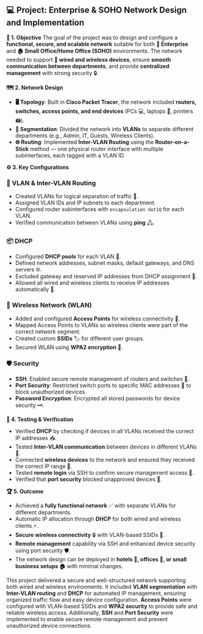 
## **💻 Project: Enterprise & SOHO Network Design and Implementation**

**🎯 1. Objective**
The goal of the project was to design and configure a **functional, secure, and scalable network** suitable for both **🏢 Enterprise** and **🏠 Small Office/Home Office (SOHO)** environments. The network needed to support **📡 wired and wireless devices**, ensure **smooth communication between departments**, and provide **centralized management** with strong security 🔒.


**🗺️ 2. Network Design**

* **🖥️ Topology**: Built in **Cisco Packet Tracer**, the network included **routers, switches, access points, and end devices** (PCs 💻, laptops 💼, printers 🖨️).
* **🔀 Segmentation**: Divided the network into **VLANs** to separate different departments (e.g., Admin, IT, Guests, Wireless Clients).
* **🌐 Routing**: Implemented **Inter-VLAN Routing** using the **Router-on-a-Stick** method — one physical router interface with multiple subinterfaces, each tagged with a VLAN ID.



**⚙️ 3. Key Configurations**

### **📂 VLAN & Inter-VLAN Routing**

* Created VLANs for logical separation of traffic 🚦.
* Assigned VLAN IDs and IP subnets to each department.
* Configured router subinterfaces with `encapsulation dot1Q` for each VLAN.
* Verified communication between VLANs using **ping** 🖧.

### **📦 DHCP**

* Configured **DHCP pools** for each VLAN 📜.
* Defined network addresses, subnet masks, default gateways, and DNS servers 🌐.
* Excluded gateway and reserved IP addresses from DHCP assignment 🚫.
* Allowed all wired and wireless clients to receive IP addresses automatically 🤝.

### **📡 Wireless Network (WLAN)**

* Added and configured **Access Points** for wireless connectivity 📶.
* Mapped Access Points to VLANs so wireless clients were part of the correct network segment.
* Created custom **SSIDs** 🏷️ for different user groups.
* Secured WLAN using **WPA2 encryption** 🔐.

### **🛡️ Security**

* **SSH**: Enabled secure remote management of routers and switches 🔑.
* **Port Security**: Restricted switch ports to specific MAC addresses 🛑 to block unauthorized devices.
* **Password Encryption**: Encrypted all stored passwords for device security 🗝️.



**🧪 4. Testing & Verification**

* Verified **DHCP** by checking if devices in all VLANs received the correct IP addresses 📥.
* Tested **Inter-VLAN communication** between devices in different VLANs 🔄.
* Connected **wireless devices** to the network and ensured they received the correct IP range 📡.
* Tested **remote login** via SSH to confirm secure management access 📲.
* Verified that **port security** blocked unapproved devices 🚷.



**🏆 5. Outcome**

* Achieved a **fully functional network** ✅ with separate VLANs for different departments.
* Automatic IP allocation through **DHCP** for both wired and wireless clients ⚡.
* **Secure wireless connectivity** 🔒 with VLAN-based SSIDs 📶.
* **Remote management** capability via SSH and enhanced device security using port security 🛡️.
* The network design can be deployed in **hotels 🏨, offices 🏢, or small business setups 🏠** with minimal changes.


This project delivered a secure and well-structured network supporting both wired and wireless environments. It included **VLAN segmentation** with **Inter-VLAN routing** and **DHCP** for automated IP management, ensuring organized traffic flow and easy device configuration. **Access Points** were configured with VLAN-based SSIDs and **WPA2 security** to provide safe and reliable wireless access. Additionally, **SSH** and **Port Security** were implemented to enable secure remote management and prevent unauthorized device connections.

